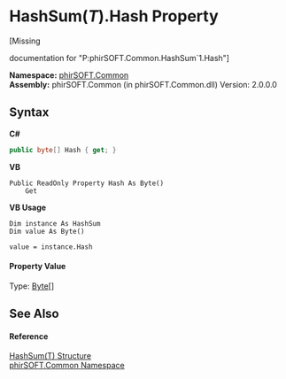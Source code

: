# HashSum(*T*).Hash Property 
 

\[Missing <summary> documentation for "P:phirSOFT.Common.HashSum`1.Hash"\]

**Namespace:**&nbsp;<a href="e822f0a1-f524-76ce-c72d-9a62b8c4e673">phirSOFT.Common</a><br />**Assembly:**&nbsp;phirSOFT.Common (in phirSOFT.Common.dll) Version: 2.0.0.0

## Syntax

**C#**<br />
``` C#
public byte[] Hash { get; }
```

**VB**<br />
``` VB
Public ReadOnly Property Hash As Byte()
	Get
```

**VB Usage**<br />
``` VB Usage
Dim instance As HashSum
Dim value As Byte()

value = instance.Hash

```


#### Property Value
Type: <a href="http://msdn2.microsoft.com/en-us/library/yyb1w04y" target="_blank">Byte</a>[]

## See Also


#### Reference
<a href="2ba12663-0b38-f3a5-8601-53777204340c">HashSum(T) Structure</a><br /><a href="e822f0a1-f524-76ce-c72d-9a62b8c4e673">phirSOFT.Common Namespace</a><br />